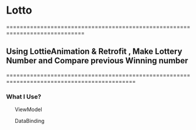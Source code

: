 # Lotto
=============================================================================
## Using LottieAnimation &amp; Retrofit , Make Lottery Number and Compare previous Winning number 
============================================================================================
### What I Use?
<ol>ViewModel</ol>
<ol>DataBinding</ol>
